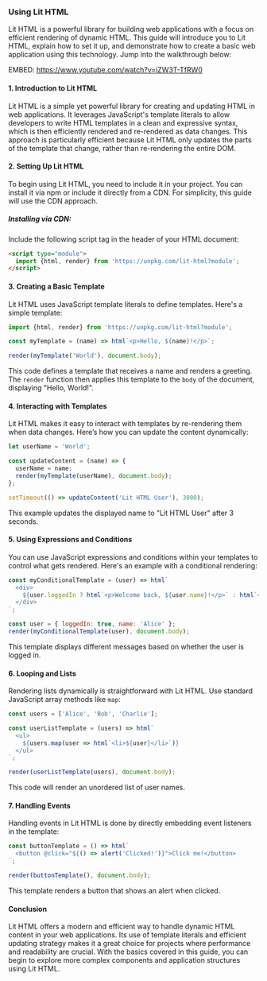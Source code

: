 ### Using Lit HTML

Lit HTML is a powerful library for building web applications with a focus on efficient rendering of dynamic HTML. This guide will introduce you to Lit HTML, explain how to set it up, and demonstrate how to create a basic web application using this technology. Jump into the walkthrough below:

EMBED: https://www.youtube.com/watch?v=iZW3T-TfRW0

#### 1. Introduction to Lit HTML

Lit HTML is a simple yet powerful library for creating and updating HTML in web applications. It leverages JavaScript's template literals to allow developers to write HTML templates in a clean and expressive syntax, which is then efficiently rendered and re-rendered as data changes. This approach is particularly efficient because Lit HTML only updates the parts of the template that change, rather than re-rendering the entire DOM.

#### 2. Setting Up Lit HTML

To begin using Lit HTML, you need to include it in your project. You can install it via npm or include it directly from a CDN. For simplicity, this guide will use the CDN approach.

##### Installing via CDN:

Include the following script tag in the header of your HTML document:

```html
<script type="module">
  import {html, render} from 'https://unpkg.com/lit-html?module';
</script>
```

#### 3. Creating a Basic Template

Lit HTML uses JavaScript template literals to define templates. Here's a simple template:

```javascript
import {html, render} from 'https://unpkg.com/lit-html?module';

const myTemplate = (name) => html`<p>Hello, ${name}!</p>`;

render(myTemplate('World'), document.body);
```

This code defines a template that receives a name and renders a greeting. The `render` function then applies this template to the `body` of the document, displaying "Hello, World!".

#### 4. Interacting with Templates

Lit HTML makes it easy to interact with templates by re-rendering them when data changes. Here’s how you can update the content dynamically:

```javascript
let userName = 'World';

const updateContent = (name) => {
  userName = name;
  render(myTemplate(userName), document.body);
};

setTimeout(() => updateContent('Lit HTML User'), 3000);
```

This example updates the displayed name to "Lit HTML User" after 3 seconds.

#### 5. Using Expressions and Conditions

You can use JavaScript expressions and conditions within your templates to control what gets rendered. Here's an example with a conditional rendering:

```javascript
const myConditionalTemplate = (user) => html`
  <div>
    ${user.loggedIn ? html`<p>Welcome back, ${user.name}!</p>` : html`<p>Please log in.</p>`}
  </div>
`;

const user = { loggedIn: true, name: 'Alice' };
render(myConditionalTemplate(user), document.body);
```

This template displays different messages based on whether the user is logged in.

#### 6. Looping and Lists

Rendering lists dynamically is straightforward with Lit HTML. Use standard JavaScript array methods like `map`:

```javascript
const users = ['Alice', 'Bob', 'Charlie'];

const userListTemplate = (users) => html`
  <ul>
    ${users.map(user => html`<li>${user}</li>`)}
  </ul>
`;

render(userListTemplate(users), document.body);
```

This code will render an unordered list of user names.

#### 7. Handling Events

Handling events in Lit HTML is done by directly embedding event listeners in the template:

```javascript
const buttonTemplate = () => html`
  <button @click="${() => alert('Clicked!')}">Click me!</button>
`;

render(buttonTemplate(), document.body);
```

This template renders a button that shows an alert when clicked.

#### Conclusion

Lit HTML offers a modern and efficient way to handle dynamic HTML content in your web applications. Its use of template literals and efficient updating strategy makes it a great choice for projects where performance and readability are crucial. With the basics covered in this guide, you can begin to explore more complex components and application structures using Lit HTML.